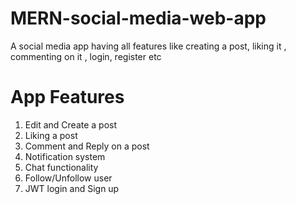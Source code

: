 # MERN-social-media-web-app
A social media app having all features like creating a post, liking it , commenting on it , login, register etc

# App Features

  1. Edit and Create a post
  2. Liking a post
  3. Comment and Reply on a post
  4. Notification system
  5. Chat functionality
  6. Follow/Unfollow user
  7. JWT login and Sign up



